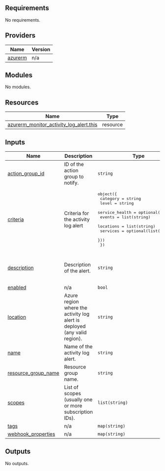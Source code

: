 ## Requirements

No requirements.

## Providers

| Name | Version |
|------|---------|
| <a name="provider_azurerm"></a> [azurerm](#provider\_azurerm) | n/a |

## Modules

No modules.

## Resources

| Name | Type |
|------|------|
| [azurerm_monitor_activity_log_alert.this](https://registry.terraform.io/providers/hashicorp/azurerm/latest/docs/resources/monitor_activity_log_alert) | resource |

## Inputs

| Name | Description | Type | Default | Required |
|------|-------------|------|---------|:--------:|
| <a name="input_action_group_id"></a> [action\_group\_id](#input\_action\_group\_id) | ID of the action group to notify. | `string` | n/a | yes |
| <a name="input_criteria"></a> [criteria](#input\_criteria) | Criteria for the activity log alert | <pre>object({<br/>    category       = string<br/>    level          = string<br/>    service_health = optional(object({<br/>      events    = list(string)<br/>      locations = list(string)<br/>      services  = optional(list(string))<br/>    }))<br/>  })</pre> | n/a | yes |
| <a name="input_description"></a> [description](#input\_description) | Description of the alert. | `string` | `"Activity log alert for Service Health events"` | no |
| <a name="input_enabled"></a> [enabled](#input\_enabled) | n/a | `bool` | `true` | no |
| <a name="input_location"></a> [location](#input\_location) | Azure region where the activity log alert is deployed (any valid region). | `string` | `"UK South"` | no |
| <a name="input_name"></a> [name](#input\_name) | Name of the activity log alert. | `string` | n/a | yes |
| <a name="input_resource_group_name"></a> [resource\_group\_name](#input\_resource\_group\_name) | Resource group name. | `string` | n/a | yes |
| <a name="input_scopes"></a> [scopes](#input\_scopes) | List of scopes (usually one or more subscription IDs). | `list(string)` | n/a | yes |
| <a name="input_tags"></a> [tags](#input\_tags) | n/a | `map(string)` | `{}` | no |
| <a name="input_webhook_properties"></a> [webhook\_properties](#input\_webhook\_properties) | n/a | `map(string)` | `{}` | no |

## Outputs

No outputs.
